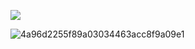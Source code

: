 ![](https://komarev.com/ghpvc/?username=velvviy&label=❀&color=cf84a1)

![4a96d2255f89a03034463acc8f9a09e1](https://github.com/user-attachments/assets/4860b83d-110b-4c75-9117-2f041459d31b)
